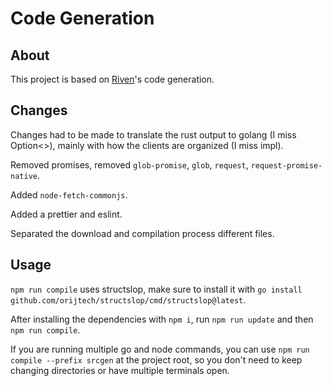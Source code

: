 # Code Generation

## About

This project is based on [Riven](https://github.com/MingweiSamuel/Riven/)'s code generation.

## Changes

Changes had to be made to translate the rust output to golang (I miss Option<>), mainly with how the clients are organized (I miss impl).

Removed promises, removed `glob-promise`, `glob`, `request`, `request-promise-native`.

Added `node-fetch-commonjs`.

Added a prettier and eslint.

Separated the download and compilation process different files.

## Usage

`npm run compile` uses structslop, make sure to install it with `go install github.com/orijtech/structslop/cmd/structslop@latest`.

After installing the dependencies with `npm i`, run `npm run update` and then `npm run compile`.

If you are running multiple go and node commands, you can use `npm run compile --prefix srcgen` at the project root, so you don't need to keep changing directories or have multiple terminals open.

